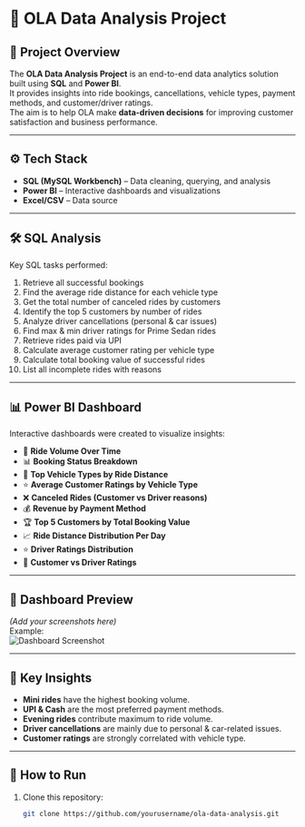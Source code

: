 # 🚖 OLA Data Analysis Project  

## 📌 Project Overview  
The **OLA Data Analysis Project** is an end-to-end data analytics solution built using **SQL** and **Power BI**.  
It provides insights into ride bookings, cancellations, vehicle types, payment methods, and customer/driver ratings.  
The aim is to help OLA make **data-driven decisions** for improving customer satisfaction and business performance.  

---

## ⚙️ Tech Stack  
- **SQL (MySQL Workbench)** – Data cleaning, querying, and analysis  
- **Power BI** – Interactive dashboards and visualizations  
- **Excel/CSV** – Data source  

---

## 🛠️ SQL Analysis  
Key SQL tasks performed:  
1. Retrieve all successful bookings  
2. Find the average ride distance for each vehicle type  
3. Get the total number of canceled rides by customers  
4. Identify the top 5 customers by number of rides  
5. Analyze driver cancellations (personal & car issues)  
6. Find max & min driver ratings for Prime Sedan rides  
7. Retrieve rides paid via UPI  
8. Calculate average customer rating per vehicle type  
9. Calculate total booking value of successful rides  
10. List all incomplete rides with reasons  

---

## 📊 Power BI Dashboard  
Interactive dashboards were created to visualize insights:  
- 📅 **Ride Volume Over Time**  
- 📊 **Booking Status Breakdown**  
- 🚗 **Top Vehicle Types by Ride Distance**  
- ⭐ **Average Customer Ratings by Vehicle Type**  
- ❌ **Canceled Rides (Customer vs Driver reasons)**  
- 💰 **Revenue by Payment Method**  
- 🏆 **Top 5 Customers by Total Booking Value**  
- 📈 **Ride Distance Distribution Per Day**  
- ⭐ **Driver Ratings Distribution**  
- 🔄 **Customer vs Driver Ratings**  

---

## 📸 Dashboard Preview  
*(Add your screenshots here)*  
Example:  
![Dashboard Screenshot](./dashboard.png)  

---

## 🎯 Key Insights  
- **Mini rides** have the highest booking volume.  
- **UPI & Cash** are the most preferred payment methods.  
- **Evening rides** contribute maximum to ride volume.  
- **Driver cancellations** are mainly due to personal & car-related issues.  
- **Customer ratings** are strongly correlated with vehicle type.  

---

## 🚀 How to Run  
1. Clone this repository:  
   ```bash
   git clone https://github.com/yourusername/ola-data-analysis.git
